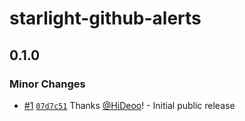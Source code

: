 # starlight-github-alerts

## 0.1.0

### Minor Changes

- [#1](https://github.com/HiDeoo/starlight-github-alerts/pull/1) [`07d7c51`](https://github.com/HiDeoo/starlight-github-alerts/commit/07d7c510b14789f2ffbe0d906a9eb3a8e0ce7bb8) Thanks [@HiDeoo](https://github.com/HiDeoo)! - Initial public release
